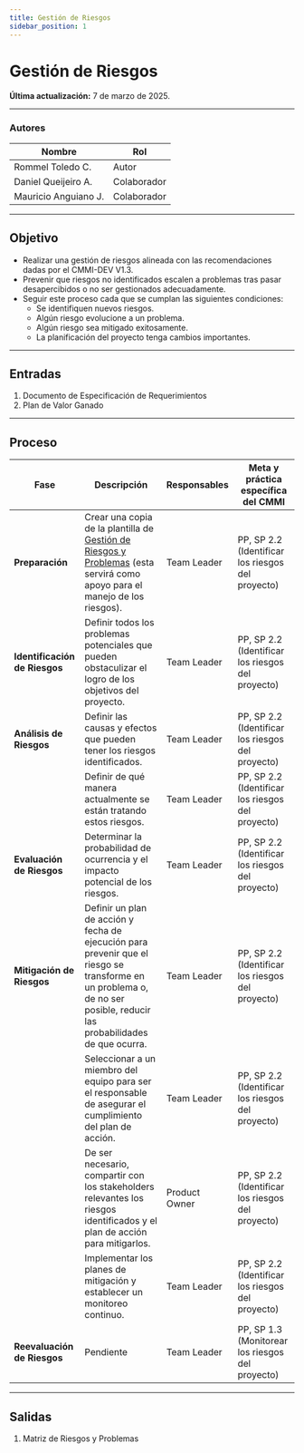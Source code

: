 ```yaml
---
title: Gestión de Riesgos
sidebar_position: 1
---
```


# Gestión de Riesgos

**Última actualización:** 7 de marzo de 2025.

---

### **Autores**
| **Nombre**              | **Rol**       |
|-------------------------|-------------|
| Rommel Toledo C.       | Autor       |
| Daniel Queijeiro A.    | Colaborador |
| Mauricio Anguiano J.   | Colaborador |

---

## **Objetivo**  

- Realizar una gestión de riesgos alineada con las recomendaciones dadas por el CMMI-DEV V1.3.
- Prevenir que riesgos no identificados escalen a problemas tras pasar desapercibidos o no ser gestionados adecuadamente.
- Seguir este proceso cada que se cumplan las siguientes condiciones:
  - Se identifiquen nuevos riesgos.
  - Algún riesgo evolucione a un problema.
  - Algún riesgo sea mitigado exitosamente.
  - La planificación del proyecto tenga cambios importantes.

---

## **Entradas**  

1. Documento de Especificación de Requerimientos
2. Plan de Valor Ganado

---

## **Proceso**  

| **Fase**                  | **Descripción** | **Responsables** | **Meta y práctica específica del CMMI** |
|---------------------------|----------------|------------------|-----------------------------------------|
| **Preparación**           | Crear una copia de la plantilla de [Gestión de Riesgos y Problemas](https://docs.google.com/spreadsheets/d/10taZIz3F3eSA6oQNUeCHmHSEP7WQNuz3cz7xqmjrGCg/edit) (esta servirá como apoyo para el manejo de los riesgos). | Team Leader | PP, SP 2.2 (Identificar los riesgos del proyecto) |
| **Identificación de Riesgos** | Definir todos los problemas potenciales que pueden obstaculizar el logro de los objetivos del proyecto. | Team Leader | PP, SP 2.2 (Identificar los riesgos del proyecto) |
| **Análisis de Riesgos** | Definir las causas y efectos que pueden tener los riesgos identificados. | Team Leader | PP, SP 2.2 (Identificar los riesgos del proyecto) |
| | Definir de qué manera actualmente se están tratando estos riesgos. | Team Leader | PP, SP 2.2 (Identificar los riesgos del proyecto) |
| **Evaluación de Riesgos** | Determinar la probabilidad de ocurrencia y el impacto potencial de los riesgos. | Team Leader | PP, SP 2.2 (Identificar los riesgos del proyecto) |
| **Mitigación de Riesgos** | Definir un plan de acción y fecha de ejecución para prevenir que el riesgo se transforme en un problema o, de no ser posible, reducir las probabilidades de que ocurra. | Team Leader | PP, SP 2.2 (Identificar los riesgos del proyecto) |
| | Seleccionar a un miembro del equipo para ser el responsable de asegurar el cumplimiento del plan de acción. | Team Leader | PP, SP 2.2 (Identificar los riesgos del proyecto) |
| | De ser necesario, compartir con los stakeholders relevantes los riesgos identificados y el plan de acción para mitigarlos. | Product Owner | PP, SP 2.2 (Identificar los riesgos del proyecto) |
| | Implementar los planes de mitigación y establecer un monitoreo continuo. | Team Leader | PP, SP 2.2 (Identificar los riesgos del proyecto) |
| **Reevaluación de Riesgos** | Pendiente | Team Leader | PP, SP 1.3 (Monitorear los riesgos del proyecto) |

---

## **Salidas**  

1. Matriz de Riesgos y Problemas  
